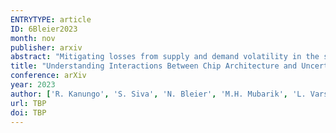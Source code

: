 ```yaml
---
ENTRYTYPE: article
ID: 6Bleier2023
month: nov
publisher: arxiv
abstract: "Mitigating losses from supply and demand volatility in the semiconductor supply chain and market has traditionally been cast as a logistics and forecasting problem. We investigate how the architecture of a family of chips influences how it is affected by supply and demand uncertainties. We observe that semiconductor supply chains become fragile, in part, due to single demand paths, where one chip can satisfy only one demand. Chip architects can enable multiple paths to satisfy a chip demand, which improves supply chain resilience. Based on this observation, we study composition and adaptation as architectural strategies to improve resilience to volatility and also introduce a third strategy of dispersion. These strategies allow multiple paths to satisfy a given chip demand. We develop a model to analyze the impact of these architectural techniques on supply chain costs under different regimes of uncertainties and evaluate what happens when they are combined. We present several interesting and even counterintuitive observations about the product configurations and market conditions where these interventions are impactful and where they are not. In all, we show that product redesign supported by architectural changes can mitigate nearly half of the losses caused by supply and demand volatility. As far as we know, this is the first such investigation concerning chip architecture."
title: "Understanding Interactions Between Chip Architecture and Uncertainties in Semiconductor Supply and Demand"
conference: arXiv
year: 2023
author: ['R. Kanungo', 'S. Siva', 'N. Bleier', 'M.H. Mubarik', 'L. Varshney', 'R. Kumar']
url: TBP
doi: TBP
---
```

